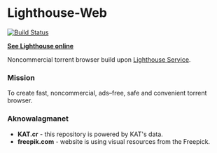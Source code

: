 # Lighthouse-Web

[![Build Status](https://travis-ci.org/mckomo/Lighthouse-Web.svg?branch=master)](https://travis-ci.org/mckomo/Lighthouse-Web)

**[See Lighthouse online](https://lighthouse.pm)**

Noncommercial torrent browser build upon [Lighthouse Service](https://github.com/mckomo/Lighthouse-Service).

### Mission

To create fast, noncommercial, ads–free, safe and convenient torrent browser.   
 
### Aknowalagmanet

* **KAT.cr** - this repository is powered by KAT's data.
* **freepik.com** - website is using visual resources from the Freepick.
